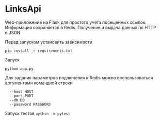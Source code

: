 # LinksApi

Web-приложение на Flask для простого учета посещенных ссылок. Информация сохраняется в Redis. Получение и выдача данных по HTTP в JSON

Перед запуском установить зависимости

`pip install -r requirements.txt`

Запуск 

`python app.py`

Для задания параметров подлючения к Redis можно воспользоваться аргументами командной строки

```
  --host HOST
  --port PORT
  --db DB
  --password PASSWORD
```

Запуск тестов
`python -m pytest`
